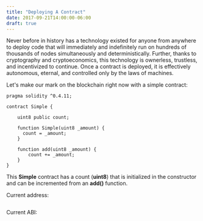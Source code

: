 ```yaml
---
title: "Deploying A Contract"
date: 2017-09-21T14:00:00-06:00
draft: true
---
```


Never before in history has a technology existed for anyone from anywhere to deploy code that will immediately and indefinitely run on hundreds of thousands of nodes simultaneously and deterministically. Further, thanks to cryptography and cryptoeconomics, this technology is ownerless, trustless, and incentivized to continue. Once a contract is deployed, it is effectively autonomous, eternal, and controlled only by the laws of machines.

Let's make our mark on the blockchain right now with a simple contract:

```
pragma solidity ^0.4.11;

contract Simple {

    uint8 public count;

    function Simple(uint8 _amount) {
      count = _amount;
    }

    function add(uint8 _amount) {
        count += _amount;
    }
}

```
This **Simple** contract has a count (**uint8**) that is initialized in the constructor and can be incremented from an **add()** function. 

Current address:
```

```
Current ABI:
```

```
